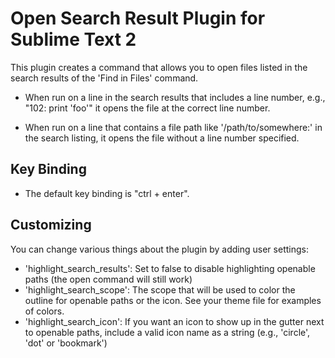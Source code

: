# Open Search Result Plugin for Sublime Text 2

This plugin creates a command that allows you to open files listed in the search
results of the 'Find in Files' command.

- When run on a line in the search results that includes a line number, e.g., 
"102:    print 'foo'" it opens the file at the correct line number.

- When run on a line that contains a file path like '/path/to/somewhere:'
in the search listing, it opens the file without a line number specified.

## Key Binding

- The default key binding is "ctrl + enter".

## Customizing

You can change various things about the plugin by adding user settings:

- 'highlight_search_results': Set to false to disable highlighting openable
paths (the open command will still work)
- 'highlight_search_scope': The scope that will be used to color the outline for
openable paths or the icon. See your theme file for examples of colors.
- 'highlight_search_icon': If you want an icon to show up in the gutter next to
openable paths, include a valid icon name as a string (e.g., 'circle', 'dot' or
'bookmark')
